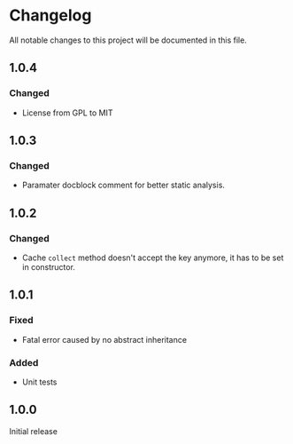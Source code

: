 # Changelog
All notable changes to this project will be documented in this file.

## 1.0.4

### Changed
- License from GPL to MIT

## 1.0.3

### Changed
- Paramater docblock comment for better static analysis.

## 1.0.2

### Changed
- Cache `collect` method doesn't accept the key anymore, it has to be set in constructor.

## 1.0.1

### Fixed
- Fatal error caused by no abstract inheritance

### Added
- Unit tests

## 1.0.0

Initial release
